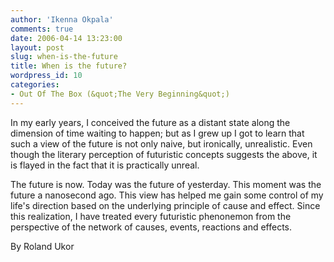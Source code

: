 ```yaml
---
author: 'Ikenna Okpala'
comments: true
date: 2006-04-14 13:23:00
layout: post
slug: when-is-the-future
title: When is the future?
wordpress_id: 10
categories:
- Out Of The Box (&quot;The Very Beginning&quot;)
---
```


In my early years, I conceived the future as a distant state along the dimension of time waiting to happen; but as I grew up I got to learn that such a view of the future is not only naive, but ironically, unrealistic. Even though the literary perception of futuristic concepts suggests the above, it is flayed in the fact that it is practically unreal.
<!--more-->

The future is now. Today was the future of yesterday. This moment was the future a nanosecond ago. This view has helped me gain some control of my life's direction based on the underlying principle of cause and effect. Since this realization, I have treated every futuristic phenonemon from the perspective of the network of causes, events, reactions and effects.

By Roland Ukor
